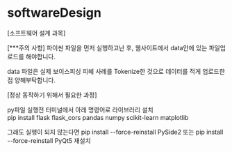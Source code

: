 # softwareDesign
[소프트웨어 설계 과목]


[***주의 사항]
파이썬 파일을 먼저 실행하고난 후, 웹사이트에서 data안에 있는 파일업로드를 해야합니다.

data 파일은 실제 보이스피싱 피혜 사례를 Tokenize한 것으로 데이터를 적게 업로드한 점 양해부탁합니다.



[정상 동작하기 위해서 필요한 과정]

py파일 실행전 터미널에서 아래 명령어로 라이브러리 설치   
pip install flask flask_cors pandas numpy scikit-learn matplotlib



그래도 실행이 되지 않는다면
pip install --force-reinstall PySide2
또는
pip install --force-reinstall PyQt5
재설치


